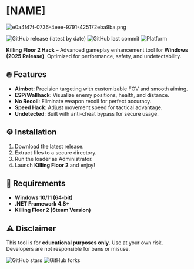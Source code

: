 # [NAME]

![e0a4f47f-0736-4eee-9791-425172eba9ba.png](https://i.postimg.cc/05LM1bYD/e0a4f47f-0736-4eee-9791-425172eba9ba.png)

![GitHub release (latest by date)](https://img.shields.io/github/v/release/example/repo?label=Latest%20Version)
![GitHub last commit](https://img.shields.io/github/last-commit/example/repo?label=Last%20Updated)
![Platform](https://img.shields.io/badge/Platform-Windows-blue)

**Killing Floor 2 Hack** – Advanced gameplay enhancement tool for **Windows (2025 Release)**. Optimized for performance, safety, and undetectability.

## 🔥 Features
- **Aimbot**: Precision targeting with customizable FOV and smooth aiming.
- **ESP/Wallhack**: Visualize enemy positions, health, and distance.
- **No Recoil**: Eliminate weapon recoil for perfect accuracy.
- **Speed Hack**: Adjust movement speed for tactical advantage.
- **Undetected**: Built with anti-cheat bypass for secure usage.

## ⚙️ Installation
1. Download the latest release.
2. Extract files to a secure directory.
3. Run the loader as Administrator.
4. Launch **Killing Floor 2** and enjoy!

## 📌 Requirements
- **Windows 10/11 (64-bit)**
- **.NET Framework 4.8+**
- **Killing Floor 2 (Steam Version)**

## ⚠️ Disclaimer
This tool is for **educational purposes only**. Use at your own risk. Developers are not responsible for bans or misuse.

![GitHub stars](https://img.shields.io/github/stars/example/repo?style=social)
![GitHub forks](https://img.shields.io/github/forks/example/repo?label=Forks&style=social)
